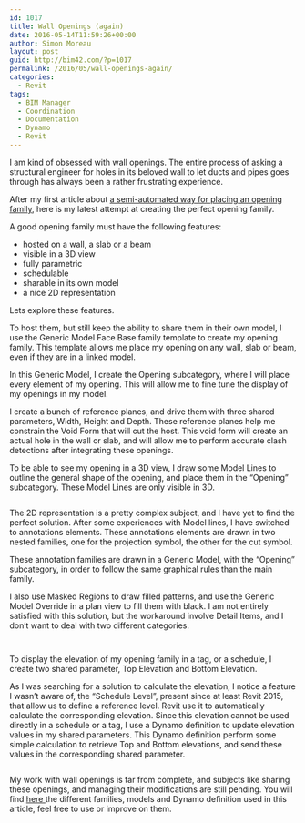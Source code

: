 ```yaml
---
id: 1017
title: Wall Openings (again)
date: 2016-05-14T11:59:26+00:00
author: Simon Moreau
layout: post
guid: http://bim42.com/?p=1017
permalink: /2016/05/wall-openings-again/
categories:
  - Revit
tags:
  - BIM Manager
  - Coordination
  - Documentation
  - Dynamo
  - Revit
---
```

I am kind of obsessed with wall openings. The entire process of asking a structural engineer for holes in its beloved wall to let ducts and pipes goes through has always been a rather frustrating experience.

After my first article about [a semi-automated way for placing an opening family](http://bim42.com/2015/06/wall-openings/), here is my latest attempt at creating the perfect opening family.

A good opening family must have the following features:

  * hosted on a wall, a slab or a beam
  * visible in a 3D view
  * fully parametric
  * schedulable
  * sharable in its own model
  * a nice 2D representation

Lets explore these features.

To host them, but still keep the ability to share them in their own model, I use the Generic Model Face Base family template to create my opening family. This template allows me place my opening on any wall, slab or beam, even if they are in a linked model.

In this Generic Model, I create the Opening subcategory, where I will place every element of my opening. This will allow me to fine tune the display of my openings in my model.

I create a bunch of reference planes, and drive them with three shared parameters, Width, Height and Depth. These reference planes help me constrain the Void Form that will cut the host. This void form will create an actual hole in the wall or slab, and will allow me to perform accurate clash detections after integrating these openings.

To be able to see my opening in a 3D view, I draw some Model Lines to outline the general shape of the opening, and place them in the &#8220;Opening&#8221; subcategory. These Model Lines are only visible in 3D.

![<img class="aligncenter size-full wp-image-1018" src="http://bim42.com/wp-content/uploads/2016/05/3D-View.png" alt="3D View" width="1012" height="940" srcset="https://bim42.com/wp-content/uploads/2016/05/3D-View.png 1012w, https://bim42.com/wp-content/uploads/2016/05/3D-View-300x279.png 300w, https://bim42.com/wp-content/uploads/2016/05/3D-View-768x713.png 768w, https://bim42.com/wp-content/uploads/2016/05/3D-View-323x300.png 323w" sizes="(max-width: 1012px) 100vw, 1012px" />](http://bim42.com/wp-content/uploads/2016/05/3D-View.png)

The 2D representation is a pretty complex subject, and I have yet to find the perfect solution. After some experiences with Model lines, I have switched to annotations elements. These annotations elements are drawn in two nested families, one for the projection symbol, the other for the cut symbol.

These annotation families are drawn in a Generic Model, with the &#8220;Opening&#8221; subcategory, in order to follow the same graphical rules than the main family.

I also use Masked Regions to draw filled patterns, and use the Generic Model Override in a plan view to fill them with black. I am not entirely satisfied with this solution, but the workaround involve Detail Items, and I don&#8217;t want to deal with two different categories.

![<img class="aligncenter size-large wp-image-1020" src="http://bim42.com/wp-content/uploads/2016/05/Plan-1024x528.png" alt="Plan" width="584" height="301" srcset="https://bim42.com/wp-content/uploads/2016/05/Plan-1024x528.png 1024w, https://bim42.com/wp-content/uploads/2016/05/Plan-300x155.png 300w, https://bim42.com/wp-content/uploads/2016/05/Plan-768x396.png 768w, https://bim42.com/wp-content/uploads/2016/05/Plan-500x258.png 500w, https://bim42.com/wp-content/uploads/2016/05/Plan.png 1453w" sizes="(max-width: 584px) 100vw, 584px" />](http://bim42.com/wp-content/uploads/2016/05/Plan.png)![<img class="aligncenter size-large wp-image-1021" src="http://bim42.com/wp-content/uploads/2016/05/Section-1-1024x487.png" alt="Section 1" width="584" height="278" srcset="https://bim42.com/wp-content/uploads/2016/05/Section-1-1024x487.png 1024w, https://bim42.com/wp-content/uploads/2016/05/Section-1-300x143.png 300w, https://bim42.com/wp-content/uploads/2016/05/Section-1-768x366.png 768w, https://bim42.com/wp-content/uploads/2016/05/Section-1-500x238.png 500w, https://bim42.com/wp-content/uploads/2016/05/Section-1.png 1397w" sizes="(max-width: 584px) 100vw, 584px" />](http://bim42.com/wp-content/uploads/2016/05/Section-1.png)

![<img class="aligncenter size-large wp-image-1022" src="http://bim42.com/wp-content/uploads/2016/05/Section-2-1024x887.png" alt="Section 2" width="584" height="506" srcset="https://bim42.com/wp-content/uploads/2016/05/Section-2-1024x887.png 1024w, https://bim42.com/wp-content/uploads/2016/05/Section-2-300x260.png 300w, https://bim42.com/wp-content/uploads/2016/05/Section-2-768x666.png 768w, https://bim42.com/wp-content/uploads/2016/05/Section-2-346x300.png 346w, https://bim42.com/wp-content/uploads/2016/05/Section-2.png 1147w" sizes="(max-width: 584px) 100vw, 584px" />](http://bim42.com/wp-content/uploads/2016/05/Section-2.png)

To display the elevation of my opening family in a tag, or a schedule, I create two shared parameter, Top Elevation and Bottom Elevation.

As I was searching for a solution to calculate the elevation, I notice a feature I wasn&#8217;t aware of, the &#8220;Schedule Level&#8221;, present since at least Revit 2015, that allow us to define a reference level. Revit use it to automatically calculate the corresponding elevation. Since this elevation cannot be used directly in a schedule or a tag, I use a Dynamo definition to update elevation values in my shared parameters. This Dynamo definition perform some simple calculation to retrieve Top and Bottom elevations, and send these values in the corresponding shared parameter.

![<img class="aligncenter size-large wp-image-1019" src="http://bim42.com/wp-content/uploads/2016/05/Dynamo-1024x204.png" alt="Dynamo" width="584" height="116" srcset="https://bim42.com/wp-content/uploads/2016/05/Dynamo-1024x204.png 1024w, https://bim42.com/wp-content/uploads/2016/05/Dynamo-300x60.png 300w, https://bim42.com/wp-content/uploads/2016/05/Dynamo-768x153.png 768w, https://bim42.com/wp-content/uploads/2016/05/Dynamo-500x99.png 500w" sizes="(max-width: 584px) 100vw, 584px" />](http://bim42.com/wp-content/uploads/2016/05/Dynamo.png)

My work with wall openings is far from complete, and subjects like sharing these openings, and managing their modifications are still pending. You will find [here ](https://drive.google.com/folderview?id=0B_fvbfIWQ5JJVWU5MjdvQ1dXd00&usp=sharing)the different families, models and Dynamo definition used in this article, feel free to use or improve on them.